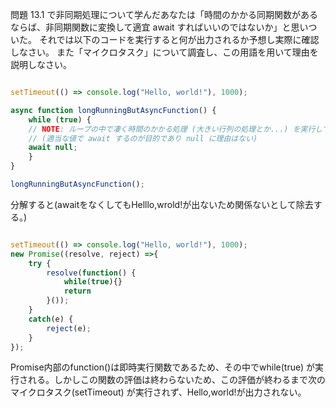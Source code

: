 ﻿問題 13.1 で非同期処理について学んだあなたは「時間のかかる同期関数があるならば、非同期関数に変換して適宜 await
すればいいのではないか」と思いついた。
それでは以下のコードを実行すると何が出力されるか予想し実際に確認しなさい。 また「マイクロタスク」について調査し、この用語を用いて理由を説明しなさい。

```js

setTimeout(() => console.log("Hello, world!"), 1000);

async function longRunningButAsyncFunction() {
    while (true) {
    // NOTE: ループの中で凄く時間のかかる処理 (大きい行列の処理とか...) を実行していると想像して下さい。
    // (適当な値で await するのが目的であり null に理由はない)
    await null;
    }
}

longRunningButAsyncFunction();
```

分解すると(awaitをなくしてもHelllo,wrold!が出ないため関係ないとして除去する。)

```js

setTimeout(() => console.log("Hello, world!"), 1000);
new Promise((resolve, reject) =>{
    try {
        resolve(function() {
            while(true){}
            return  
        }());
    }
    catch(e) {
        reject(e);
    }
});
```

Promise内部のfunction()は即時実行関数であるため、その中でwhile(true)
が実行される。しかしこの関数の評価は終わらないため、この評価が終わるまで次のマイクロタスク(setTimeout)
が実行されず、Hello,world!が出力されない。

